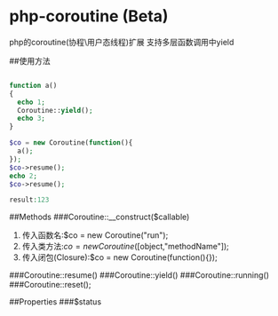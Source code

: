# php-coroutine (Beta)
php的coroutine(协程\用户态线程)扩展 支持多层函数调用中yield



##使用方法
```php

function a()
{
  echo 1;
  Coroutine::yield();
  echo 3;
}

$co = new Coroutine(function(){
  a();
});
$co->resume();
echo 2;
$co->resume();

result:123
```
##Methods
###Coroutine::__construct($callable)

1. 传入函数名:$co = new Coroutine("run");
2. 传入类方法:$co = new Coroutine([$object,"methodName"]);
3. 传入闭包(Closure):$co = new Coroutine(function(){});

###Coroutine::resume()
###Coroutine::yield()
###Coroutine::running()
###Coroutine::reset();

##Properties
###$status
